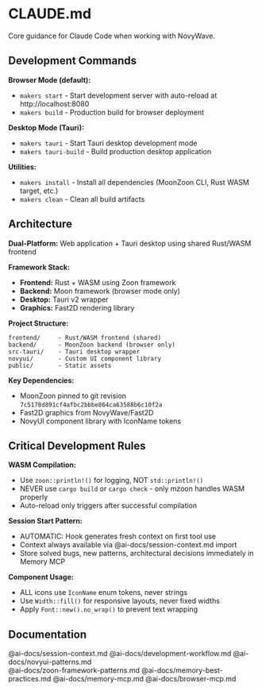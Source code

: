# CLAUDE.md

Core guidance for Claude Code when working with NovyWave.

## Development Commands

**Browser Mode (default):**
- `makers start` - Start development server with auto-reload at http://localhost:8080
- `makers build` - Production build for browser deployment

**Desktop Mode (Tauri):**
- `makers tauri` - Start Tauri desktop development mode
- `makers tauri-build` - Build production desktop application

**Utilities:**
- `makers install` - Install all dependencies (MoonZoon CLI, Rust WASM target, etc.)
- `makers clean` - Clean all build artifacts

## Architecture

**Dual-Platform:** Web application + Tauri desktop using shared Rust/WASM frontend

**Framework Stack:**
- **Frontend:** Rust + WASM using Zoon framework 
- **Backend:** Moon framework (browser mode only)
- **Desktop:** Tauri v2 wrapper
- **Graphics:** Fast2D rendering library

**Project Structure:**
```
frontend/     - Rust/WASM frontend (shared)
backend/      - MoonZoon backend (browser only)
src-tauri/    - Tauri desktop wrapper
novyui/       - Custom UI component library
public/       - Static assets
```

**Key Dependencies:**
- MoonZoon pinned to git revision `7c5178d891cf4afbc2bbbe864ca63588b6c10f2a`
- Fast2D graphics from NovyWave/Fast2D
- NovyUI component library with IconName tokens

## Critical Development Rules

**WASM Compilation:**
- Use `zoon::println!()` for logging, NOT `std::println!()`
- NEVER use `cargo build` or `cargo check` - only mzoon handles WASM properly
- Auto-reload only triggers after successful compilation

**Session Start Pattern:**
- AUTOMATIC: Hook generates fresh context on first tool use
- Context always available via @ai-docs/session-context.md import
- Store solved bugs, new patterns, architectural decisions immediately in Memory MCP

**Component Usage:**
- ALL icons use `IconName` enum tokens, never strings
- Use `Width::fill()` for responsive layouts, never fixed widths
- Apply `Font::new().no_wrap()` to prevent text wrapping

## Documentation

@ai-docs/session-context.md
@ai-docs/development-workflow.md
@ai-docs/novyui-patterns.md  
@ai-docs/zoon-framework-patterns.md
@ai-docs/memory-best-practices.md
@ai-docs/memory-mcp.md
@ai-docs/browser-mcp.md